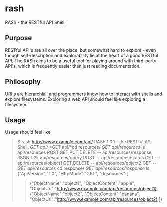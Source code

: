 rash
====

RASh - the RESTful API Shell.

Purpose
-------

RESTful API's are all over the place, but somewhat hard to explore - even though self-description and explorability lie at the heart of a good RESTful API. The RASh aims to be a useful tool for playing around with third-party API's, which is frequently easier than just reading documentation.

Philosophy
----------

URI's are hierarchial, and programmers know how to interact with shells and explore filesystems. Exploring a web API should feel like exploring a filesystem.

Usage
-----

Usage should feel like:


>$ rash http://www.example.com/api/
>RASh 1.0.1 - the RESTful API Shell.
>*GET api/*
>*GET api/*cd resources/
>*GET api/resources* ls
>api/resources  POST,GET,PUT,DELETE --
>api/resources/response JSON    1.2k
>api/resources/query    POST    --
>api/resources/status   GET --
>api/resources/object1  GET,DELETE --
>api/resources/object2  GET --
>*GET api/resources* cd response/
>*GET api/resources/response* ls
>{"ApiVersion":"1.0",
>"HttpMode":"GET",
>"Resources":[
>>{"ObjectName":"object1",
>>"ObjectContent":"apple",
>>"ObjectUri":"http://www.example.com/api/resources/object1},
>>{"ObjectName":"object2",
>>"ObjectContent":"banana",
>>"ObjectUri":"http://www.example.com/api/resources/object2}
>]}
